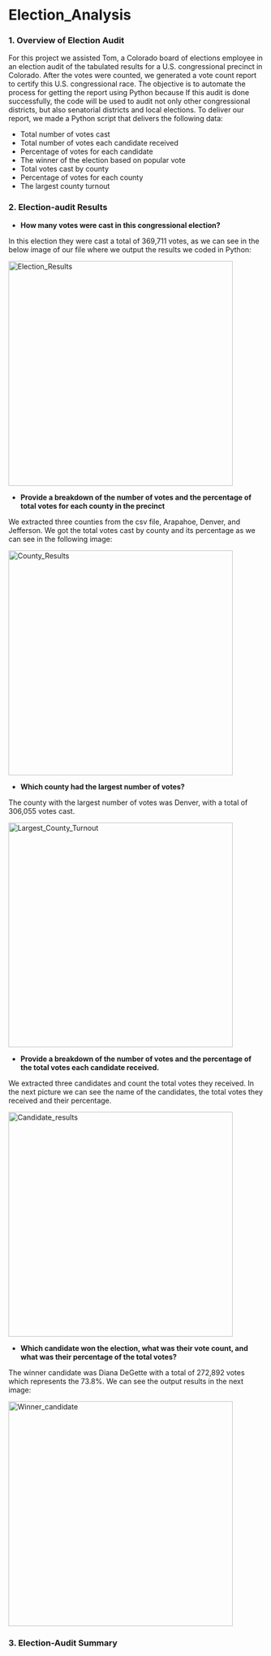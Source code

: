 # Election_Analysis

### 1.	Overview of Election Audit

For this project we assisted Tom, a Colorado board of elections employee in an election audit of the tabulated results for a U.S. congressional precinct in Colorado. After the votes were counted, we generated a vote count report to certify this U.S. congressional race. 
The objective is to automate the process for getting the report using Python because If this audit is done successfully, the code will be used to audit not only other congressional districts, but also senatorial districts and local elections.
To deliver our report, we made a Python script that delivers the following data:
* Total number of votes cast
* Total number of votes each candidate received
* Percentage of votes for each candidate 
* The winner of the election based on popular vote
* Total votes cast by county
* Percentage of votes for each county
* The largest county turnout

### 2.	Election-audit Results

* **How many votes were cast in this congressional election?**

In this election they were cast a total of 369,711 votes, as we can see in the below image of our file where we output the results we coded in Python:

<img width="442" alt="Election_Results" src="https://user-images.githubusercontent.com/113747210/194956429-bad56768-f3af-4f56-b8ae-c08872e0e3ca.png">

* **Provide a breakdown of the number of votes and the percentage of total votes for each county in the precinct**

We extracted three counties from the csv file, Arapahoe, Denver, and Jefferson. We got the total votes cast by county and its percentage as we can see in the following image:

<img width="442" alt="County_Results" src="https://user-images.githubusercontent.com/113747210/194956723-c83d846e-4173-4596-acbb-aaf77aaa6463.png">

* **Which county had the largest number of votes?**

The county with the largest number of votes was Denver, with a total of 306,055 votes cast.

<img width="442" alt="Largest_County_Turnout" src="https://user-images.githubusercontent.com/113747210/194956838-95e30e31-e4e0-4cbe-8599-1439912ea5eb.png">

* **Provide a breakdown of the number of votes and the percentage of the total votes each candidate received.**

We extracted three candidates and count the total votes they received. In the next picture we can see the name of the candidates, the total votes they received and their percentage.

<img width="442" alt="Candidate_results" src="https://user-images.githubusercontent.com/113747210/194956911-f2563660-ba45-4bfc-b87b-b69955655881.png">

* **Which candidate won the election, what was their vote count, and what was their percentage of the total votes?**

The winner candidate was Diana DeGette with a total of 272,892 votes which represents the 73.8%. We can see the output results in the next image:

<img width="442" alt="Winner_candidate" src="https://user-images.githubusercontent.com/113747210/194956996-56018e12-af0d-4dd1-854f-fbb3fe9e958d.png">

### 3.	Election-Audit Summary

















